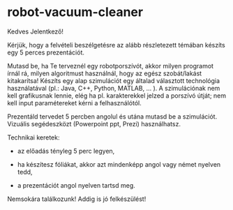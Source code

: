 # robot-vacuum-cleaner

Kedves Jelentkező!

 

Kérjük, hogy a felvételi beszélgetésre az alább részletezett témában készíts egy 5 perces prezentációt.

Mutasd be, ha Te terveznél egy robotporszívót, akkor milyen programot írnál rá, milyen algoritmust használnál, hogy az egész szobát/lakást kitakarítsa! Készíts egy alap szimulációt egy általad választott technológia használatával (pl.: Java, C++, Python, MATLAB, … ). A szimulációnak nem kell grafikusnak lennie, elég ha pl. karakterekkel jelzed a porszívó útját; nem kell input paramétereket kérni a felhasználótól.

Prezentáld tervedet 5 percben angolul és utána mutasd be a szimulációt. Vizuális segédeszközt (Powerpoint ppt, Prezi) használhatsz.

 

Technikai keretek:

- az előadás tényleg 5 perc legyen,

- ha készítesz fóliákat, akkor azt mindenképp angol vagy német nyelven tedd,

- a prezentációt angol nyelven tartsd meg.

 

Nemsokára találkozunk! Addig is jó felkészülést!



 
